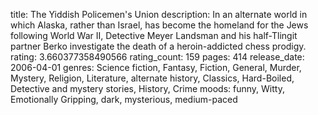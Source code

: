 title: The Yiddish Policemen's Union
description: In an alternate world in which Alaska, rather than Israel, has become the homeland for the Jews following World War II, Detective Meyer Landsman and his half-Tlingit partner Berko investigate the death of a heroin-addicted chess prodigy.
rating: 3.660377358490566
rating_count: 159
pages: 414
release_date: 2006-04-01
genres: Science fiction, Fantasy, Fiction, General, Murder, Mystery, Religion, Literature, alternate history, Classics, Hard-Boiled, Detective and mystery stories, History, Crime
moods: funny, Witty, Emotionally Gripping, dark, mysterious, medium-paced